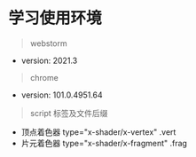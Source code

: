 # 学习使用环境
> webstorm 
- version: 2021.3
> chrome
- version: 101.0.4951.64
> script 标签及文件后缀
- 顶点着色器  type="x-shader/x-vertex"  .vert
- 片元着色器 type="x-shader/x-fragment"  .frag
